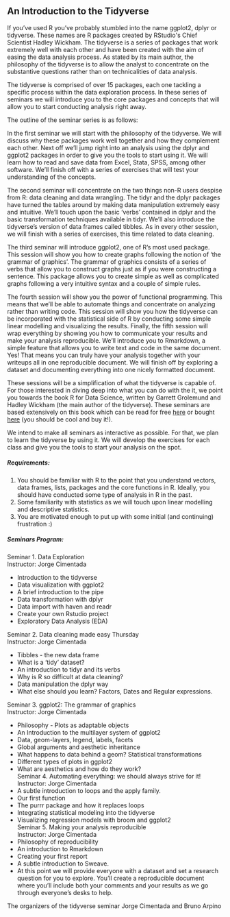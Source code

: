 ## An Introduction to the Tidyverse

If you’ve used R you’ve probably stumbled into the name ggplot2, dplyr or tidyverse. These names are R packages created by RStudio's Chief Scientist Hadley Wickham. The tidyverse is a series of packages that work extremely well with each other and have been created with the aim of easing the data analysis process. As stated by its main author, the philosophy of the tidyverse is to allow the analyst to concentrate on the substantive questions rather than on technicalities of data analysis.  

The tidyverse is comprised of over 15 packages, each one tackling a specific process within the data exploration process. In these series of seminars we will introduce you to the core packages and concepts that will allow you to start conducting analysis right away.  

The outline of the seminar series is as follows:  

In the first seminar we will start with the philosophy of the tidyverse. We will discuss why these packages work well together and how they complement each other. Next off we’ll jump right into an analysis using the dplyr and ggplot2 packages in order to give you the tools to start using it. We will learn how to read and save data from Excel, Stata, SPSS, among other software. We’ll finish off with a series of exercises that will test your understanding of the concepts.  

The second seminar will concentrate on the two things non-R users despise from R: data cleaning and data wrangling. The tidyr and the dplyr packages have turned the tables around by making data manipulation extremely easy and intuitive. We’ll touch upon the basic ‘verbs’ contained in dplyr and the basic transformation techniques available in tidyr. We’ll also introduce the tidyverse’s version of data frames called tibbles. As in every other session, we will finish with a series of exercises, this time related to data cleaning.  

The third seminar will introduce ggplot2, one of R’s most used package. This session will show you how to create graphs following the notion of ‘the grammar of graphics’. The grammar of graphics consists of a series of verbs that allow you to construct graphs just as if you were constructing a sentence. This package allows you to create simple as well as complicated graphs following a very intuitive syntax and a couple of simple rules.  

The fourth session will show you the power of functional programming. This means that we’ll be able to automate things and concentrate on analyzing rather than writing code. This session will show you how the tidyverse can be incorporated with the statistical side of R by conducting some simple linear modelling and visualizing the results.
Finally, the fifth session will wrap everything by showing you how to communicate your results and make your analysis reproducible. We’ll introduce you to Rmarkdown, a simple feature that allows you to write text and code in the same document. Yes! That means you can truly have your analysis together with your writeups all in one reproducible document. We will finish off by exploring a dataset and documenting everything into one nicely formatted document.  

These sessions will be a simplification of what the tidyverse is capable of. For those interested in diving deep into what you can do with the it, we point you towards the book R for Data Science, written by Garrett Grolemund and Hadley Wickham (the main author of the tidyverse). These seminars are based extensively on this book which can be read for free  [here](http://r4ds.had.co.nz/) or bought [here](https://www.amazon.com/Data-Science-Transform-Visualize-Model/dp/1491910399/ref=sr_1_1?ie=UTF8&qid=1485972566&sr=8-1&keywords=r+for+data+science+import+tidy+transform) (you should be cool and buy it!).  

We intend to make all seminars as interactive as possible. For that, we plan to learn the tidyverse by using it. We will develop the exercises for each class and give you the tools to start your analysis on the spot.  

##### Requirements:

1. You should be familiar with R to the point that you understand vectors, data frames, lists, packages and the core functions in R. Ideally, you should have conducted some type of analysis in R in the past.  
2. Some familiarity with statistics as we will touch upon linear modelling and descriptive statistics.  
3. You are motivated enough to put up with some initial (and continuing) frustration :)  

##### Seminars Program:  

Seminar 1. Data Exploration  
Instructor: Jorge Cimentada  
- Introduction to the tidyverse  
- Data visualization with ggplot2  
- A brief introduction to the pipe  
- Data transformation with dplyr  
- Data import with haven and readr  
- Create your own Rstudio project  
- Exploratory Data Analysis (EDA)  
 
Seminar 2. Data cleaning made easy Thursday  
Instructor: Jorge Cimentada  
- Tibbles - the new data frame  
- What is a ‘tidy’ dataset?  
- An introduction to tidyr and its verbs  
- Why is R so difficult at data cleaning?  
- Data manipulation the dplyr way  
- What else should you learn? Factors, Dates and Regular expressions.  

Seminar 3. ggplot2: The grammar of graphics  
Instructor: Jorge Cimentada  
- Philosophy - Plots as adaptable objects  
- An Introduction to the multilayer system of ggplot2  
- Data, geom-layers, legend, labels, facets  
- Global arguments and aesthetic inheritance  
- What happens to data behind a geom? Statistical transformations  
- Different types of plots in ggplot2  
- What are aesthetics and how do they work?  
Seminar 4. Automating everything: we should always strive for it!  
Instructor: Jorge Cimentada  
- A subtle introduction to loops and the apply family.  
- Our first function  
- The purrr package and how it replaces loops  
- Integrating statistical modeling into the tidyverse  
- Visualizing regression models with broom and ggplot2  
Seminar 5. Making your analysis reproducible  
Instructor: Jorge Cimentada  
- Philosophy of reproducibility  
- An introduction to Rmarkdown  
- Creating your first report  
- A subtle introduction to Sweave.  
- At this point we will provide everyone with a dataset and set a research question for you to explore. You’ll create a reproducible document where you’ll include both your comments and your results as we go through everyone’s desks to help.

The organizers of the tidyverse seminar
Jorge Cimentada and Bruno Arpino